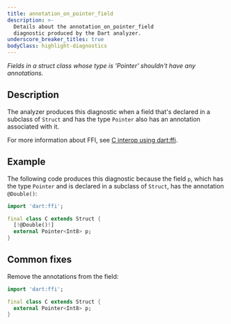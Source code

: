 ```yaml
---
title: annotation_on_pointer_field
description: >-
  Details about the annotation_on_pointer_field
  diagnostic produced by the Dart analyzer.
underscore_breaker_titles: true
bodyClass: highlight-diagnostics
---
```


_Fields in a struct class whose type is 'Pointer' shouldn't have any annotations._

## Description

The analyzer produces this diagnostic when a field that's declared in a
subclass of `Struct` and has the type `Pointer` also has an annotation
associated with it.

For more information about FFI, see [C interop using dart:ffi][ffi].

## Example

The following code produces this diagnostic because the field `p`, which
has the type `Pointer` and is declared in a subclass of `Struct`, has the
annotation `@Double()`:

```dart
import 'dart:ffi';

final class C extends Struct {
  [!@Double()!]
  external Pointer<Int8> p;
}
```

## Common fixes

Remove the annotations from the field:

```dart
import 'dart:ffi';

final class C extends Struct {
  external Pointer<Int8> p;
}
```

[ffi]: /interop/c-interop
